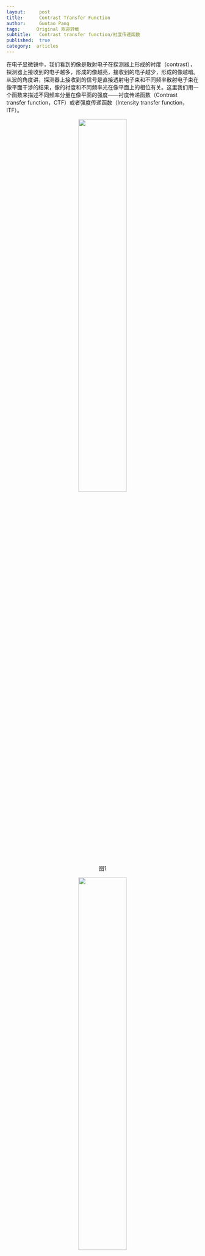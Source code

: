 ```yaml
---
layout:     post
title:      Contrast Transfer Function
author:     Guotao Pang
tags: 	   Original 欢迎转载
subtitle:  	Contrast transfer function/衬度传递函数 
published:  true
category:  articles
---
```

<!-- Start Writing Below in Markdown -->


在电子显微镜中，我们看到的像是散射电子在探测器上形成的衬度（contrast），探测器上接收到的电子越多，形成的像越亮，接收到的电子越少，形成的像越暗。从波的角度讲，探测器上接收到的信号是直接透射电子束和不同频率散射电子束在像平面干涉的结果，像的衬度和不同频率光在像平面上的相位有关。这里我们用一个函数来描述不同频率分量在像平面的强度——衬度传递函数（Contrast transfer function，CTF）或者强度传递函数（Intensity transfer function，ITF）。

<p align="center">
  <img src="https://emfollower.github.io/EMFollower/img/3-Contrast_transfer_function/Picture1.png" width="50%">
  <br>图1
</p>

<p align="center">
  <img src="https://emfollower.github.io/EMFollower/img/3-Contrast_transfer_function/Picture2.png" width="50%">
  <br>图2
</p>

<p align="center">
  <img src="https://emfollower.github.io/EMFollower/img/3-Contrast_transfer_function/Picture3.png" width="50%">
  <br>图3
</p>

图1所示为TEM成像示意图。电子束到达样品表面后绝大部分直接透射（电子束$a$），其余被散射（电子束$b$，$c$，$d$），并且散射角度越大，代表空间频率越高，高频成分越多，所成像分辨率越高。每一束散射电子束都会与直接透射电子束在像平面产生干涉，干涉的结果与这两束电子束的相位有关。以直接透射电子束的相位为参照点，当电子被散射时，首先会出现 $\pi/2$的相位差（散射电子与直接透射电子在样品出射面就已经存在的相位差），这里暂且称之为相位滞后 $\pi/2$。除了这一部分相位差，由于不同电子束传播路径的不同，会在空间形成另一个相位差。例如，$b$电子束由于比$a$电子束多走了一段距离，相位滞后$\pi/2$，那么这两束电子束总的相位差为 $\pi$，我们可以用$\phi$表示。在图2中表示出了这两束电子束的振幅以及他们的相位关系，通过简单的向量运算，我们可以知道光束b所代表的空间分量在像平面的强度，也就是总向量模的平方。我们将这个过程叫做衬度传递函数（Contrast transfer function，CTF），并且用$CTF = sin(\phi)$来描述这个过程。在图3中，我们将b向量所对应的空间频率与CTF的关系表示出来，如 $b$ 点所示，在空间频率为 $b$ 所在位置时，该分量在像平面所对应的的强度最小，为 $-1$ 。同理，我们可以大致表示出其他空间频率分量所对应的CTF，如 $a$ ， $c$ 和 $d$ 点所示。
这里我们只考虑了不同散射分量与直接透射光的干涉，实际上，不同透射光之间的干涉过程非常复杂，通常我们可以用下面的公式来表示：

$$CTF=sin⁡(\phi)=sin⁡(πΔfλu^2+1/2 πC_s λ^3 u^4)$$

这里，$\phi$ 是相位，$Δf$ 是Defocus，λ 是电子束的在样品中的波长，$u$ 是空间频率（Spatial Frequency）， $C_s$ 是透镜的球差（Spherical Aberration）。
在透射电镜中，当Electron Gun的电压确定了，那么电子束的波长也就确定了。Defocus    $Δf$ 和 $C_s$  是可以人为控制的参量。所以，在CTF中，实际上只有一个自变量 $u$ 。那么Defocus $Δf$ 和球差 $C_s$ 如何影响CTF呢？

假设高压 $HV=200kV$ ，所对应的电子束波长 $λ$为 $2.508\ pm$。
我们先固定$Δf$，并且令 $Δf= -60$，改变$C_s$（$C_s=1mm,2mm,3mm$），对应的CTF~u曲线如下图所示。
 
<p align="center">
  <img src="https://emfollower.github.io/EMFollower/img/3-Contrast_transfer_function/Picture4.png" width="50%">
  <br>图4
</p>

图中 $u_1$ 为除了0点以外第一个和横轴的交点，可以用来表示该条件下透镜的分辨能力，因为在该点，CTF从负变为正，这个变化过程是非常明显的。从图中可以看到，当球差$C_s$越大时，$u_1$ 越小，表明可以分辨的频率极限越小，最终所成像的分辨率越小。所以实际应用中，我们希望球差越小越好。
实际的入射电子束很难保证完全平行，总会有一定的倾角，不同传播方向的电子束具有一定的空间相干(Partial spatial coherence)；另外，电子束中电子的能量并不完全是一样的，会有一定的色散，即电子束具有一定的能量分布。在透镜强度一定的情况下，能量较小的电子更容易发生会聚，能量较大的电子不易发生会聚，不同能量电子到达会聚点时的时间不一样，这样又会引入一定的时间相干（Temporal coherence）。由于这两个因素的存在，真正的CTF曲线并不是像图4所示一直是震荡，而是随着空间频率增大逐渐衰减为0，如图5所示，这时衬度最低，这也是为什么透镜是有分辨率极限的。
 
<p align="center">
  <img src="https://emfollower.github.io/EMFollower/img/3-Contrast_transfer_function/Picture5.png" width="50%">
  <br>图5
</p>

同样我们可以固定 $C_s$ ，并且令 $C_s=2 mm$ ，改变 $Δf$（$Δf=-50 nm,-100 nm,-200 nm$），对应的CTF~u曲线如图6所示。$u_1$ 的位置随 $Δf$ 不一定是线性变化的，而是有一个最佳值。
 
<p align="center">
  <img src="https://emfollower.github.io/EMFollower/img/3-Contrast_transfer_function/Picture6.png" width="50%">
  <br>图6
</p>

$Δf$ 可以为正值也可以为负值，但是 $Δf$ 最佳值不一定是0，因为最佳的 $Δf$ 往往会受到 $C_s$ 的影响。这里介绍一个概念——Scherzer defocus（$Δf_{Sch}$）,并且

$$Δf_{Sch}=-1.2(C_s λ)^{1/2}$$

当Defocus为 $Δf_{Sch}$ ，可以实现最佳的分辨率，可以说，$Δf_{Sch}$代表设备的分辨极限。图7为Defocus取不同值时，样品物函数（Objective Function）的傅里叶变换（Fourier Transformation），左图为 $0.5Δf_{Sch}$ ，右图为 $Δf_{Sch}$ 。这里我们可以看到，我们之前讲的CTF其实就是图7倒空间图案某个方向的截线。尽管右图的圆环更加模糊，但实际上这时TEM光路恰好具有最高的分辨率。左图圆环更加清楚，但是Defocus太大，光路偏离最佳工作状态较远。在实际操作中，有时候我们会故意调大Defocus，使圆环更加清楚，这时我们可以很方便看到是否存在像散（Astigmatism）并通过调节光路将其消除。
 
<p align="center">
  <img src="https://emfollower.github.io/EMFollower/img/3-Contrast_transfer_function/Picture7.png" width="50%">
  <br>图7
</p>

<p align="center">
  <img src="https://emfollower.github.io/EMFollower/img/wechat.png" width="50%">
  <br>关注微信公众号，查看文章更方便</p>

<span id="busuanzi_container_page_pv">本文总阅读量<span id="busuanzi_value_page_pv"></span>次
